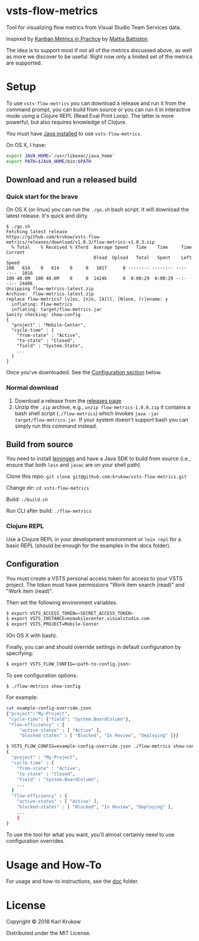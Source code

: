 # vsts-flow-metrics
Tool for visualizing flow metrics from Visual Studio Team Services data.

Inspired by [Kanban Metrics in Practice](https://www.infoq.com/presentations/kanban-metrics-sky) by [Mattia Battiston](https://www.linkedin.com/in/mattiabattiston/).

The idea is to support most if not all of the metrics discussed above, as well as more we discover to be useful. Right now only a limited set of the metrics are supported. 

# Setup

To use `vsts-flow-metrics` you can download a release and run it from the command prompt, you can build from source or you can run it in interactive mode using a Clojure REPL (Read Eval Print Loop). The latter is more powerful, but also requires knowledge of Clojure.

You must have [Java installed](https://java.com/en/download/) to use `vsts-flow-metrics`.

On OS X, I have:

```bash
export JAVA_HOME=`/usr/libexec/java_home`
export PATH=$JAVA_HOME/bin:$PATH
```

## Download and run a released build

### Quick start for the brave
On OS X (or linux) you can run the `./go.sh` bash script. It will download the latest release. It's quick and dirty.
```
$ ./go.sh
Fetching latest release
https://github.com/krukow/vsts-flow-metrics/releases/download/v1.0.3/flow-metrics-v1.0.3.zip
  % Total    % Received % Xferd  Average Speed   Time    Time     Time  Current
                                 Dload  Upload   Total   Spent    Left  Speed
100   614    0   614    0     0   1017      0 --:--:-- --:--:-- --:--:--  1018
100 40.6M  100 40.6M    0     0  1424k      0  0:00:29  0:00:29 --:--:-- 2440k
Unzipping flow-metrics-latest.zip
Archive:  flow-metrics-latest.zip
replace flow-metrics? [y]es, [n]o, [A]ll, [N]one, [r]ename: y
  inflating: flow-metrics
  inflating: target/flow-metrics.jar
Sanity checking: show-config
{
  "project" : "Mobile-Center",
  "cycle-time" : {
    "from-state" : "Active",
    "to-state" : "Closed",
    "field" : "System.State",
    ...
  }
}
```

Once you've downloaded. See the [Configuration section](https://github.com/krukow/vsts-flow-metrics/#configuration) below.

### Normal download

1. Download a release from the [releases page](https://github.com/krukow/vsts-flow-metrics/releases)
2. Unzip the `.zip` archive, e.g., `unzip flow-metrics-1.0.0.zip` it contains a bash shell script (`./flow-metrics`) which invokes `java -jar target/flow-metrics.jar`. If your system doesn't support bash you can simply run this command instead. 


## Build from source
You need to install [leiningen](https://leiningen.org/) and have a Java SDK to build from source (i.e., ensure that both `lein` and `javac` are on your shell path).

Clone this repo: `git clone git@github.com:krukow/vsts-flow-metrics.git`

Change dir: `cd vsts-flow-metrics`

Build: `./build.sh`

Run CLI after build: `./flow-metrics`

### Clojure REPL
Use a Clojure REPL in your development environment or `lein repl` for a basic REPL (should be enough for the examples in the docs folder).

## Configuration
You must create a VSTS personal access token for access to your VSTS project. The token must have permissions "Work item search (read)" and "Work item (read)".

Then set the following environment variables.

```bash
$ export VSTS_ACCESS_TOKEN=<SECRET_ACCESS_TOKEN>
$ export VSTS_INSTANCE=msmobilecenter.visualstudio.com
$ export VSTS_PROJECT=Mobile-Center
```
(On OS X with bash).

Finally, you can and should override settings in default configuration by specifying:

```bash
$ export VSTS_FLOW_CONFIG=<path-to-config.json>
```

To see configuration options:

```
$ ./flow-metrics show-config
```

For example:
```bash
cat example-config-override.json
{"project":"My-Project",
 "cycle-time": {"field": "System.BoardColumn"},
 "flow-efficiency" : {
     "active-states" : [ "Active" ],
     "blocked-states" : [ "Blocked", "In Review", "Deploying" ]}}

$ VSTS_FLOW_CONFIG=example-config-override.json ./flow-metrics show-config
{
  "project" : "My-Project",
  "cycle-time" : {
    "from-state" : "Active",
    "to-state" : "Closed",
    "field" : "System.BoardColumn",
    ...
  }
  "flow-efficiency" : {
    "active-states" : [ "Active" ],
    "blocked-states" : [ "Blocked", "In Review", "Deploying" ],
    ...
    }
}
```
To use the tool for what you want, you'll almost certainly need to use configuration overrides.

# Usage and How-To
For usage and how-to instructions, see the [doc](/doc) folder.

# License
Copyright © 2018 Karl Krukow

Distributed under the MIT License.
